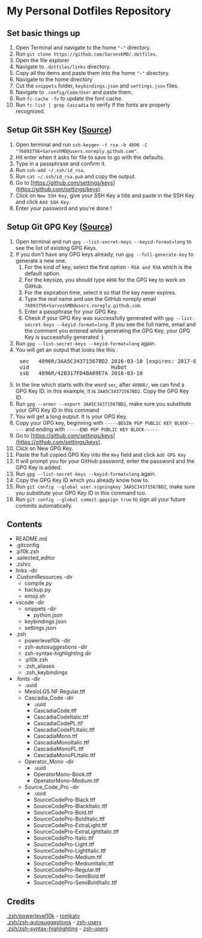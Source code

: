# My Personal Dotfiles Repository
<!-- markdownlint-disable MD033 -->
<!-- markdownlint-disable MD032 -->
<!-- markdownlint-disable MD029 -->

## Set basic things up

1) Open Terminal and navigate to the home `"~"` directory.
2) Run `git clone https://github.com/SarveshMD/.dotfiles`.
3) Open the file explorer
4) Navigate to `.dotfiles/links` directory.
5) Copy all the items and paste them into the home `"~"` directory.
6) Navigate to the home directory
7) Cut the `snippets` folder, `keybindings.json` and `settings.json` files.
8) Navigate to `.config/Code/User` and paste them.
9) Run `fc-cache -fv` to update the font cache.
10) Run `fc-list | grep Cascadia` to verify if the fonts are properly recognized.

## Setup Git SSH Key ([Source](https://www.youtube.com/watch?v=WgZIv5HI44o))

1) Open terminal and run `ssh-keygen -t rsa -b 4096 -C "76893756+SarveshMD@users.noreply.github.com"`.
2) Hit enter when it asks for file to save to go with the defaults.
3) Type in a passphrase and confirm it.
4) Run `ssh-add ~/.ssh/id_rsa`.
5) Run `cat ~/.ssh/id_rsa.pub` and copy the output.
6) Go to [https://github.com/settings/keys](https://github.com/settings/keys).
7) Click on `New SSH Key`, give your SSH Key a title and paste in the SSH Key and click `Add SSH Key`.
8) Enter your password and you're done !

## Setup Git GPG Key ([Source](https://docs.github.com/en/github/authenticating-to-github/managing-commit-signature-verification))

1) Open terminal and run `gpg --list-secret-keys --keyid-format=long`
to see the list of existing GPG Keys.
2) If you don't have any GPG keys already, run `gpg --full-generate-key`
to generate a new one.
   1) For the kind of key, select the first option - `RSA and RSA` which is the default option.
   2) For the keysize, you should type `4096` for the GPG key to work on GitHub.
   3) For the expiration time, select `0` so that the key never expires.
   4) Type the real name and use the GitHub noreply email
   `76893756+SarveshMD@users.noreply.github.com`.
   5) Enter a passphrase for your GPG Key.
   6) Check if your GPG Key was successfully generated with
   `gpg --list-secret-keys --keyid-format=long`. If you see the full name, email and the comment
   you entered while generating the GPG Key, your GPG Key is successfully generated :)
3) Run `gpg --list-secret-keys --keyid-format=long` again.
4) You will get an output that looks like this :
<pre>
    sec   4096R/3AA5C34371567BD2 2016-03-10 [expires: 2017-03-10]
    uid                          Hubot
    ssb   4096R/42B317FD4BA89E7A 2016-03-10
</pre>
5) In the line which starts with the word `sec`, after `4096R/`, we can find a GPG Key ID.
In this example, it is `3AA5C34371567BD2`. Copy the GPG Key ID.
6) Run `gpg --armor --export 3AA5C34371567BD2`, make sure you substitute your GPG Key ID in
this command
7) You will get a long output. It is your GPG Key.
8) Copy your GPG key, beginning with `-----BEGIN PGP PUBLIC KEY BLOCK-----` and ending with `-----END PGP PUBLIC KEY BLOCK-----`.
9) Go to [https://github.com/settings/keys](https://github.com/settings/keys).
10) Click on New GPG Key.
11) Paste the full copied GPG Key into the `Key` field and click `Add GPG Key`
12) It will prompt you for your GitHub password, enter the password and the GPG Key is added.
13) Run `gpg --list-secret-keys --keyid-format=long` again.
14) Copy the GPG Key ID which you already know how to.
15) Run `git config --global user.signingkey 3AA5C34371567BD2`, make sure you substitute
your GPG Key ID in this command too.
16) Run `git config --global commit.gpgsign true` to sign all your future commits automatically.

## Contents

- <span>README.md</span>
- .gitconfig
- .p10k.zsh
- .selected_editor
- .zshrc
- links -dir
- .CustomResources -dir
  - <span>compile.py</span>
  - <span>backup.py</span>
  - <span>emoji.sh</span>
- vscode -dir
  - snippets -dir
    - python.json
  - keybindings.json
  - settings.json
- .zsh
  - powerlevel10k -dir
  - zsh-autosuggestions -dir
  - zsh-syntax-highlighting dir
  - .p10k.zsh
  - .zsh_aliases
  - .zsh_keybindings
- .fonts -dir
  - .uuid
  - MesloLGS NF Regular.ttf
  - Cascadia_Code -dir
    - .uuid
    - CascadiaCode.ttf
    - CascadiaCodeItalic.ttf
    - CascadiaCodePL.ttf
    - CascadiaCodePLItalic.ttf
    - CascadiaMono.ttf
    - CascadiaMonoItalic.ttf
    - CascadiaMonoPL.ttf
    - CascadiaMonoPLItalic.ttf
  - Operator_Mono -dir
    - .uuid
    - OperatorMono-Book.ttf
    - OperatorMono-Medium.ttf
  - Source_Code_Pro -dir
    - .uuid
    - SourceCodePro-Black.ttf
    - SourceCodePro-BlackItalic.ttf
    - SourceCodePro-Bold.ttf
    - SourceCodePro-BoldItalic.ttf
    - SourceCodePro-ExtraLight.ttf
    - SourceCodePro-ExtraLightItalic.ttf
    - SourceCodePro-Italic.ttf
    - SourceCodePro-Light.ttf
    - SourceCodePro-LightItalic.ttf
    - SourceCodePro-Medium.ttf
    - SourceCodePro-MediumItalic.ttf
    - SourceCodePro-Regular.ttf
    - SourceCodePro-SemiBold.ttf
    - SourceCodePro-SemiBoldItalic.ttf

## Credits
[.zsh/powerlevel10k](https://github.com/romkatv/powerlevel10k) - [romkatv](https://github.com/romkatv)  
[.zsh/zsh-autosuggestions](https://github.com/zsh-users/zsh-autosuggestions) - [zsh-users](https://github.com/zsh-users)  
[.zsh/zsh-syntax-highlighting](https://github.com/zsh-users/zsh-syntax-highlighting) - [zsh-users](https://github.com/zsh-users)
